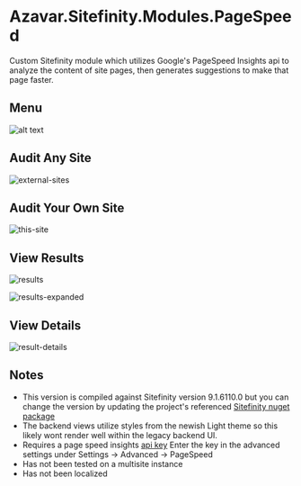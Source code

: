 # Azavar.Sitefinity.Modules.PageSpeed
Custom Sitefinity module which utilizes Google's PageSpeed Insights api to analyze the content of site pages, then generates suggestions to make that page faster.

## Menu
![alt text][menu]

## Audit Any Site 

![external-sites]

## Audit Your Own Site

![this-site]

## View Results

![results]

![results-expanded]

## View Details

![result-details]

## Notes

- This version is compiled against Sitefinity version 9.1.6110.0 but you can change the version by updating the project's referenced [Sitefinity nuget package](http://nuget.sitefinity.com/#/home)
- The backend views utilize styles from the newish Light theme so this likely wont render well within the legacy backend UI.
- Requires a page speed insights [api key](https://developers.google.com/speed/docs/insights/v2/first-app) Enter the key in the advanced settings under Settings -> Advanced -> PageSpeed
- Has not been tested on a multisite instance
- Has not been localized


[menu]: https://s3.us-east-2.amazonaws.com/page-speed-module-github-images/menu-resize.png "Menu"
[external-sites]: https://s3.us-east-2.amazonaws.com/page-speed-module-github-images/external-resize.png 
[this-site]: https://s3.us-east-2.amazonaws.com/page-speed-module-github-images/this-site-resize.png
[results]: https://s3.us-east-2.amazonaws.com/page-speed-module-github-images/results.png
[results-expanded]: https://s3.us-east-2.amazonaws.com/page-speed-module-github-images/results-expanded.png
[result-details]: https://s3.us-east-2.amazonaws.com/page-speed-module-github-images/results-details.png
